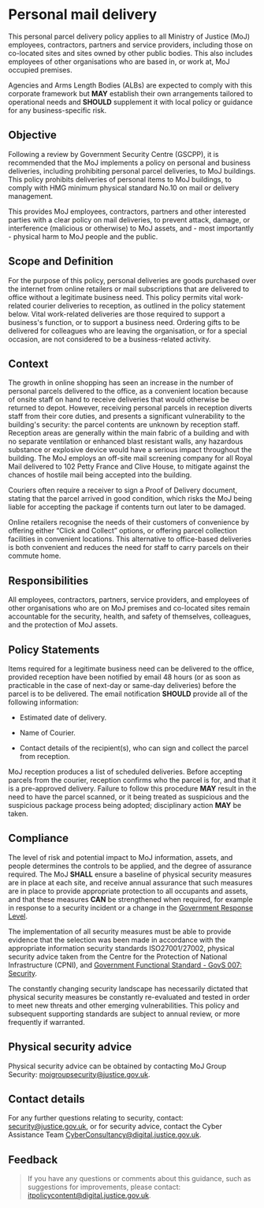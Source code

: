 # Personal mail delivery

This personal parcel delivery policy applies to all Ministry of Justice \(MoJ\) employees, contractors, partners and service providers, including those on co-located sites and sites owned by other public bodies. This also includes employees of other organisations who are based in, or work at, MoJ occupied premises.

Agencies and Arms Length Bodies \(ALBs\) are expected to comply with this corporate framework but **MAY** establish their own arrangements tailored to operational needs and **SHOULD** supplement it with local policy or guidance for any business-specific risk.

## Objective

Following a review by Government Security Centre \(GSCPP\), it is recommended that the MoJ implements a policy on personal and business deliveries, including prohibiting personal parcel deliveries, to MoJ buildings. This policy prohibits deliveries of personal items to MoJ buildings, to comply with HMG minimum physical standard No.10 on mail or delivery management.

This provides MoJ employees, contractors, partners and other interested parties with a clear policy on mail deliveries, to prevent attack, damage, or interference \(malicious or otherwise\) to MoJ assets, and - most importantly - physical harm to MoJ people and the public.

## Scope and Definition

For the purpose of this policy, personal deliveries are goods purchased over the internet from online retailers or mail subscriptions that are delivered to office without a legitimate business need. This policy permits vital work-related courier deliveries to reception, as outlined in the policy statement below. Vital work-related deliveries are those required to support a business's function, or to support a business need. Ordering gifts to be delivered for colleagues who are leaving the organisation, or for a special occasion, are not considered to be a business-related activity.

## Context

The growth in online shopping has seen an increase in the number of personal parcels delivered to the office, as a convenient location because of onsite staff on hand to receive deliveries that would otherwise be returned to depot. However, receiving personal parcels in reception diverts staff from their core duties, and presents a significant vulnerability to the building's security: the parcel contents are unknown by reception staff. Reception areas are generally within the main fabric of a building and with no separate ventilation or enhanced blast resistant walls, any hazardous substance or explosive device would have a serious impact throughout the building. The MoJ employs an off-site mail screening company for all Royal Mail delivered to 102 Petty France and Clive House, to mitigate against the chances of hostile mail being accepted into the building.

Couriers often require a receiver to sign a Proof of Delivery document, stating that the parcel arrived in good condition, which risks the MoJ being liable for accepting the package if contents turn out later to be damaged.

Online retailers recognise the needs of their customers of convenience by offering either “Click and Collect” options, or offering parcel collection facilities in convenient locations. This alternative to office-based deliveries is both convenient and reduces the need for staff to carry parcels on their commute home.

## Responsibilities

All employees, contractors, partners, service providers, and employees of other organisations who are on MoJ premises and co-located sites remain accountable for the security, health, and safety of themselves, colleagues, and the protection of MoJ assets.

## Policy Statements

Items required for a legitimate business need can be delivered to the office, provided reception have been notified by email 48 hours \(or as soon as practicable in the case of next-day or same-day deliveries\) before the parcel is to be delivered. The email notification **SHOULD** provide all of the following information:

-   Estimated date of delivery.

-   Name of Courier.

-   Contact details of the recipient\(s\), who can sign and collect the parcel from reception.


MoJ reception produces a list of scheduled deliveries. Before accepting parcels from the courier, reception confirms who the parcel is for, and that it is a pre-approved delivery. Failure to follow this procedure **MAY** result in the need to have the parcel scanned, or it being treated as suspicious and the suspicious package process being adopted; disciplinary action **MAY** be taken.

## Compliance

The level of risk and potential impact to MoJ information, assets, and people determines the controls to be applied, and the degree of assurance required. The MoJ **SHALL** ensure a baseline of physical security measures are in place at each site, and receive annual assurance that such measures are in place to provide appropriate protection to all occupants and assets, and that these measures **CAN** be strengthened when required, for example in response to a security incident or a change in the [Government Response Level](https://www.mi5.gov.uk/threat-levels).

The implementation of all security measures must be able to provide evidence that the selection was been made in accordance with the appropriate information security standards ISO27001/27002, physical security advice taken from the Centre for the Protection of National Infrastructure \(CPNI\), and [Government Functional Standard - GovS 007: Security](https://www.gov.uk/government/publications/government-functional-standard-govs-007-security).

The constantly changing security landscape has necessarily dictated that physical security measures be constantly re-evaluated and tested in order to meet new threats and other emerging vulnerabilities. This policy and subsequent supporting standards are subject to annual review, or more frequently if warranted.

## Physical security advice

Physical security advice can be obtained by contacting MoJ Group Security: [mojgroupsecurity@justice.gov.uk](mailto:mojgroupsecurity@justice.gov.uk).

## Contact details

For any further questions relating to security, contact: [security@justice.gov.uk](mailto:security@justice.gov.uk), or for security advice, contact the Cyber Assistance Team [CyberConsultancy@digital.justice.gov.uk](mailto:CyberConsultancy@digital.justice.gov.uk).

## Feedback

> If you have any questions or comments about this guidance, such as suggestions for improvements, please contact: [itpolicycontent@digital.justice.gov.uk](mailto:itpolicycontent@digital.justice.gov.uk).

